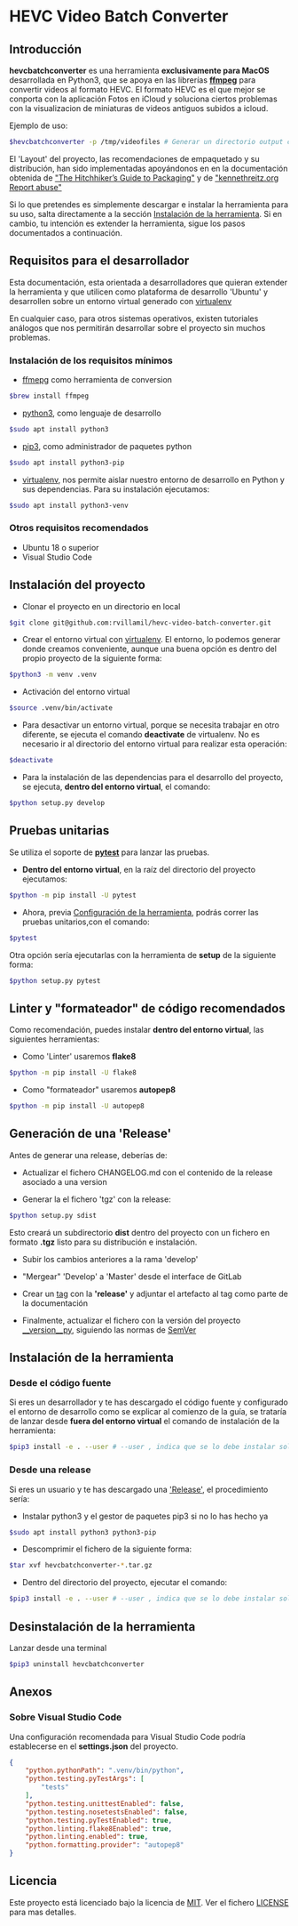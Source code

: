 # HEVC Video Batch Converter

## Introducción

**hevcbatchconverter** es una herramienta **exclusivamente para MacOS** desarrollada en Python3, que se apoya en las librerías [**ffmpeg**](https://ffmpeg.org/) para convertir videos al formato HEVC. El formato HEVC es el que mejor se conporta con la aplicación Fotos en iCloud y soluciona ciertos problemas con la visualizacion de miniaturas de videos antiguos subidos a icloud.

Ejemplo de uso:

```bash
$hevcbatchconverter -p /tmp/videofiles # Generar un directorio output con ficheros mp4 convertidos con ffmpeg
```

El 'Layout' del proyecto, las recomendaciones de empaquetado y su distribución, han sido implementadas apoyándonos en en la documentación obtenida de ["The Hitchhiker’s Guide to Packaging"](https://the-hitchhikers-guide-to-packaging.readthedocs.io/en/latest/index.html) y de ["kennethreitz.org
Report abuse"](https://github.com/kennethreitz/samplemod)

Si lo que pretendes es simplemente descargar e instalar la herramienta para su uso, salta directamente a la sección [Instalación de la herramienta](#Instalación-de-la-herramienta). Si en cambio, tu intención es extender la herramienta, sigue los pasos documentados a continuación.

## Requisitos para el desarrollador

Esta documentación, esta orientada a desarrolladores que quieran extender la herramienta y que utilicen como plataforma de desarrollo 'Ubuntu' y desarrollen sobre un entorno virtual generado con [virtualenv](https://virtualenv.pypa.io)

En cualquier caso, para otros sistemas operativos, existen tutoriales análogos que nos permitirán desarrollar sobre el proyecto sin muchos problemas.

### Instalación de los requisitos mínimos

- [ffmepg](https://ffmpeg.org/) como herramienta de conversion

```bash
$brew install ffmpeg
```
  
- [python3](https://www.python.org/), como lenguaje de desarrollo

```bash
$sudo apt install python3
```

- [pip3](https://pypi.org/project/pip/), como administrador de paquetes python

```bash
$sudo apt install python3-pip
```

- [virtualenv](https://virtualenv.pypa.io), nos permite aislar nuestro entorno de desarrollo en Python y sus dependencias. Para su instalación ejecutamos:

```bash
$sudo apt install python3-venv
```

### Otros requisitos recomendados

- Ubuntu 18 o superior
- Visual Studio Code

## Instalación del proyecto

- Clonar el proyecto en un directorio en local

```bash
$git clone git@github.com:rvillamil/hevc-video-batch-converter.git
```

- Crear el entorno virtual con [virtualenv](https://virtualenv.pypa.io). El entorno, lo podemos generar donde creamos conveniente, aunque una buena opción es dentro del propio proyecto de la siguiente forma:

```bash
$python3 -m venv .venv
```

- Activación del entorno virtual

```bash
$source .venv/bin/activate
```

- Para desactivar un entorno virtual, porque se necesita trabajar en otro diferente, se ejecuta el comando **deactivate** de virtualenv. No es necesario ir al directorio del entorno virtual para realizar esta operación:

```bash
$deactivate
```

- Para la instalación de las dependencias para el desarrollo del proyecto, se ejecuta, **dentro del entorno virtual**, el comando:

```bash
$python setup.py develop
```

## Pruebas unitarias

Se utiliza el soporte de [**pytest**](https://docs.pytest.org/) para lanzar las pruebas.

- **Dentro del entorno virtual**, en la raíz del directorio del proyecto ejecutamos:

```bash
$python -m pip install -U pytest
```

- Ahora, previa [Configuración de la herramienta](#Configuración-de-la-herramienta), podrás correr las pruebas unitarios,con el comando:

```bash
$pytest
```

Otra opción sería ejecutarlas con la herramienta de **setup** de la siguiente forma:

```bash
$python setup.py pytest
```

## Linter y "formateador" de código recomendados

Como recomendación, puedes instalar **dentro del entorno virtual**, las siguientes herramientas:

- Como 'Linter' usaremos **flake8**

```bash
$python -m pip install -U flake8
```

- Como "formateador" usaremos **autopep8**

```bash
$python -m pip install -U autopep8
```

## Generación de una 'Release'

Antes de generar una release, deberías de:

- Actualizar el fichero CHANGELOG.md con el contenido de la release asociado a una version

- Generar la el fichero 'tgz' con la release:

```sh
$python setup.py sdist
```

Esto creará un subdirectorio **dist** dentro del proyecto con un fichero en formato **.tgz** listo para su distribución e instalación.

- Subir los cambios anteriores a la rama 'develop'

- "Mergear" 'Develop' a 'Master' desde el interface de GitLab

- Crear un [tag](https://github.com/rvillamil/hevc-video-batch-converter/releases) con la **'release'** y adjuntar el artefacto al tag como parte de la documentación

- Finalmente, actualizar el fichero con la versión del proyecto [__version__py](/hevcbatchconverter/__version__.py), siguiendo las normas de [SemVer](http://semver.org/)

## Instalación de la herramienta

### Desde el código fuente

Si eres un desarrollador y te has descargado el código fuente y configurado el entorno de desarrollo como se explicar al comienzo de la guía, se trataría de lanzar desde **fuera del entorno virtual** el comando de instalación de la herramienta:

```sh
$pip3 install -e . --user # --user , indica que se lo debe instalar solo para el usuario activo. Si se omite el parámetro se instalaría para todos los usuarios
```

### Desde una release

Si eres un usuario y te has descargado una ['Release'](https://github.com/rvillamil/hevc-video-batch-converter/releases), el procedimiento sería:

- Instalar python3 y el gestor de paquetes pip3 si no lo has hecho ya
  
```bash
$sudo apt install python3 python3-pip
```

- Descomprimir el fichero de la siguiente forma:
  
```sh
$tar xvf hevcbatchconverter-*.tar.gz
```

- Dentro del directorio del proyecto, ejecutar el comando:
  
```sh
$pip3 install -e . --user # --user , indica que se lo debe instalar solo para el usuario activo. Si se omite el parámetro se instalaría para todos los usuarios
```

## Desinstalación de la herramienta

Lanzar desde una terminal

```sh
$pip3 uninstall hevcbatchconverter
```

## Anexos

### Sobre Visual Studio Code

Una configuración recomendada para Visual Studio Code podría establecerse en el **settings.json** del proyecto.

```json
{
    "python.pythonPath": ".venv/bin/python",
    "python.testing.pyTestArgs": [
        "tests"
    ],
    "python.testing.unittestEnabled": false,
    "python.testing.nosetestsEnabled": false,
    "python.testing.pyTestEnabled": true,
    "python.linting.flake8Enabled": true,
    "python.linting.enabled": true,
    "python.formatting.provider": "autopep8"
}
```

## Licencia

Este proyecto está licenciado bajo la licencia de [MIT](https://opensource.org/licenses/MIT). Ver el fichero [LICENSE](LICENSE) para mas detalles.
